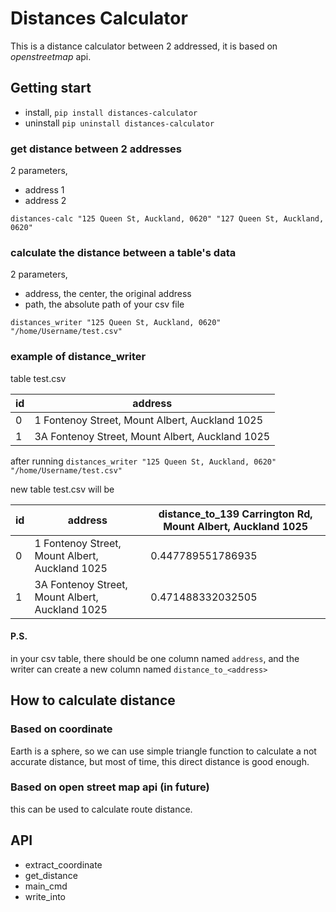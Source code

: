 # Distances Calculator

This is a distance calculator between 2 addressed, it is based on 
*openstreetmap* api.

## Getting start
- install, `pip install distances-calculator`
- uninstall `pip uninstall distances-calculator`

### get distance between 2 addresses
2 parameters, 

- address 1
- address 2

```
distances-calc "125 Queen St, Auckland, 0620" "127 Queen St, Auckland, 0620"
```

### calculate the distance between a table's data
2 parameters,

- address, the center, the original address
- path, the absolute path of your csv file

```
distances_writer "125 Queen St, Auckland, 0620" "/home/Username/test.csv"
```


### example of distance_writer
table test.csv

id | address
------------- | -------------
0  | 1 Fontenoy Street, Mount Albert, Auckland 1025  
1  | 3A Fontenoy Street, Mount Albert, Auckland 1025

after running `distances_writer "125 Queen St, Auckland, 0620" "/home/Username/test.csv"`

new table test.csv will be


id|address|distance_to_139 Carrington Rd, Mount Albert, Auckland 1025
------|-----|----
0  | 1 Fontenoy Street, Mount Albert, Auckland 1025| 0.447789551786935
1  | 3A Fontenoy Street, Mount Albert, Auckland 1025|0.471488332032505




#### P.S.
in your csv table, there should be one column named `address`, and the writer can create a new column named `distance_to_<address>`

## How to calculate distance
### Based on coordinate
Earth is a sphere, so we can use simple triangle function to 
calculate a not accurate distance, but most of time, 
this direct distance is good enough.

### Based on open street map api (in future)
this can be used to calculate route distance.

## API
- extract_coordinate 
- get_distance
- main_cmd
- write_into